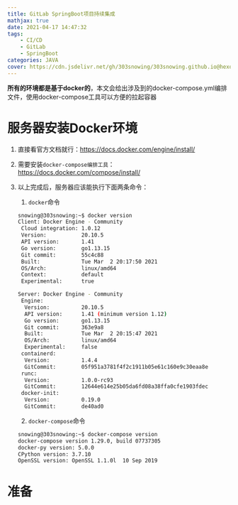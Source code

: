 ```yaml
---
title: GitLab SpringBoot项目持续集成
mathjax: true
date: 2021-04-17 14:47:32
tags:
	- CI/CD
	- GitLab
	- SpringBoot
categories: JAVA
cover: https://cdn.jsdelivr.net/gh/303snowing/303snowing.github.io@hexo-img/20210417151947.png
---
```


**所有的环境都是基于docker的**，本文会给出涉及到的docker-compose.yml编排文件，使用docker-compose工具可以方便的拉起容器

<!--more-->

# 服务器安装Docker环境

1. 直接看官方文档就行：<https://docs.docker.com/engine/install/>

2. 需要安装`docker-compose编排工具`：<https://docs.docker.com/compose/install/>

3. 以上完成后，服务器应该能执行下面两条命令：

    1. `docker`命令

    ```bash
    snowing@303snowing:~$ docker version
    Client: Docker Engine - Community
     Cloud integration: 1.0.12
     Version:           20.10.5
     API version:       1.41
     Go version:        go1.13.15
     Git commit:        55c4c88
     Built:             Tue Mar  2 20:17:50 2021
     OS/Arch:           linux/amd64
     Context:           default
     Experimental:      true
    
    Server: Docker Engine - Community
     Engine:
      Version:          20.10.5
      API version:      1.41 (minimum version 1.12)
      Go version:       go1.13.15
      Git commit:       363e9a8
      Built:            Tue Mar  2 20:15:47 2021
      OS/Arch:          linux/amd64
      Experimental:     false
     containerd:
      Version:          1.4.4
      GitCommit:        05f951a3781f4f2c1911b05e61c160e9c30eaa8e
     runc:
      Version:          1.0.0-rc93
      GitCommit:        12644e614e25b05da6fd08a38ffa0cfe1903fdec
     docker-init:
      Version:          0.19.0
      GitCommit:        de40ad0
    ```

    2. `docker-compose`命令

    ```bash
    snowing@303snowing:~$ docker-compose version
    docker-compose version 1.29.0, build 07737305
    docker-py version: 5.0.0
    CPython version: 3.7.10
    OpenSSL version: OpenSSL 1.1.0l  10 Sep 2019
    ```

# 准备